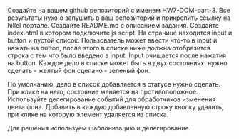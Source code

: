 Создайте на вашем github репозиторий с именем HW7-DOM-part-3. Все результаты нужно запушить в ваш репозиторий и прикрепить ссылку на hillel портале.
Создайте README.md с описанием задания.
Создайте index.html в котором подключите js script.
На странице находится input и button и пустой список.
Пользователь может ввести что-то в input и нажать на button, после этого в списке ниже должна отобразится строка с тем что было введено в input. Input очищается после нажатия на button.
Каждое дело в списке может быть в двух состояниях:
нужно сделать - желтый фон
сделано - зеленый фон.

По умолчанию, дело в список добавляется в статусе нужно сделать. При клике на него, состояние меняется на противоположное. Используйте делегирование событий для обработчиков изменения цвета фона.
Добавить в каждую добавленную строку кнопку удалить, при клике на которую элемент удаляется из списка.

Для решения используем шаблонизацию и делегирование.
